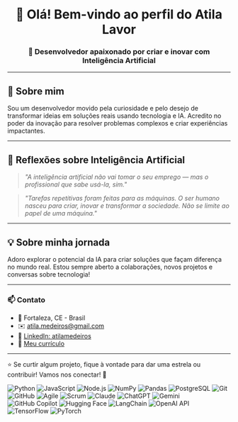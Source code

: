 <div align="center">

# 👋 Olá! Bem-vindo ao perfil do Atila Lavor

### 🤖 Desenvolvedor apaixonado por criar e inovar com Inteligência Artificial

</div>

---

## 🚀 Sobre mim

Sou um desenvolvedor movido pela curiosidade e pelo desejo de transformar ideias em soluções reais usando tecnologia e IA. Acredito no poder da inovação para resolver problemas complexos e criar experiências impactantes.

---

## 🤖 Reflexões sobre Inteligência Artificial

> *"A inteligência artificial não vai tomar o seu emprego — mas o profissional que sabe usá-la, sim."*

> *"Tarefas repetitivas foram feitas para as máquinas. O ser humano nasceu para criar, inovar e transformar a sociedade. Não se limite ao papel de uma máquina."*

---

## 💡 Sobre minha jornada

Adoro explorar o potencial da IA para criar soluções que façam diferença no mundo real. Estou sempre aberto a colaborações, novos projetos e conversas sobre tecnologia!

---

### 📫 Contato

- 📍 Fortaleza, CE - Brasil  
- ✉️ [atila.medeiros@gmail.com](mailto:atila.medeiros@gmail.com)  
- 🔗 [LinkedIn: atilamedeiros](https://www.linkedin.com/in/atilamedeiros)  
- 🧠 [Meu currículo](https://github.com/AtilaMedeiros)

---

⭐ Se curtir algum projeto, fique à vontade para dar uma estrela ou contribuir! Vamos nos conectar! 🚀

<img src="https://img.shields.io/badge/-Python-3776AB?style=flat&logo=python&logoColor=white" alt="Python" /> <img src="https://img.shields.io/badge/-JavaScript-F7DF1E?style=flat&logo=javascript&logoColor=black" alt="JavaScript" /> <img src="https://img.shields.io/badge/-Node.js-339933?style=flat&logo=node.js&logoColor=white" alt="Node.js" /> <img src="https://img.shields.io/badge/-NumPy-013243?style=flat&logo=numpy&logoColor=white" alt="NumPy" /> <img src="https://img.shields.io/badge/-Pandas-150458?style=flat&logo=pandas&logoColor=white" alt="Pandas" /> <img src="https://img.shields.io/badge/-PostgreSQL-336791?style=flat&logo=postgresql&logoColor=white" alt="PostgreSQL" /> <img src="https://img.shields.io/badge/-Git-F05032?style=flat&logo=git&logoColor=white" alt="Git" /> <img src="https://img.shields.io/badge/-GitHub-181717?style=flat&logo=github&logoColor=white" alt="GitHub" /> <img src="https://img.shields.io/badge/-Agile-0052CC?style=flat&logoColor=white" alt="Agile" /> <img src="https://img.shields.io/badge/-Scrum-009FDA?style=flat&logoColor=white" alt="Scrum" /> <img src="https://img.shields.io/badge/-Claude-181717?style=flat&logo=anthropic&logoColor=white" alt="Claude" /> <img src="https://img.shields.io/badge/-ChatGPT-10A37F?style=flat&logo=openai&logoColor=white" alt="ChatGPT" /> <img src="https://img.shields.io/badge/-Gemini-8E75B2?style=flat&logo=googlegemini&logoColor=white" alt="Gemini" /> <img src="https://img.shields.io/badge/-GitHub_Copilot-000000?style=flat&logo=githubcopilot&logoColor=white" alt="GitHub Copilot" /> <img src="https://img.shields.io/badge/-Hugging_Face-FFD21E?style=flat&logo=huggingface&logoColor=black" alt="Hugging Face" /> <img src="https://img.shields.io/badge/-LangChain-1C3C3C?style=flat&logo=langchain&logoColor=white" alt="LangChain" /> <img src="https://img.shields.io/badge/-OpenAI_API-412991?style=flat&logo=openai&logoColor=white" alt="OpenAI API" /> <img src="https://img.shields.io/badge/-TensorFlow-FF6F00?style=flat&logo=tensorflow&logoColor=white" alt="TensorFlow" /> <img src="https://img.shields.io/badge/-PyTorch-EE4C2C?style=flat&logo=pytorch&logoColor=white" alt="PyTorch" />
